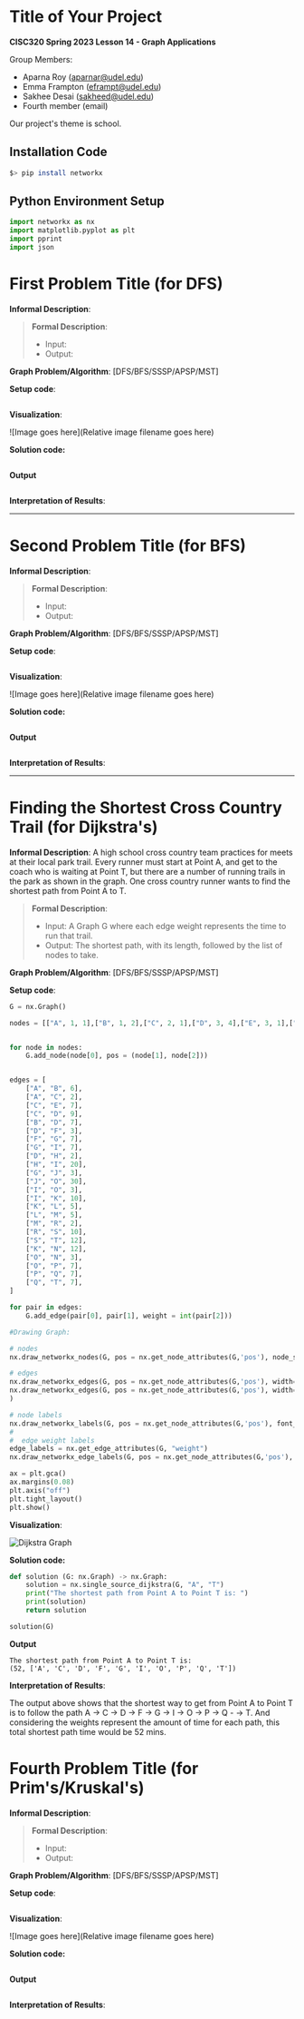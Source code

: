 # Title of Your Project

**CISC320 Spring 2023 Lesson 14 - Graph Applications**

Group Members:

- Aparna Roy (aparnar@udel.edu)
- Emma Frampton (eframpt@udel.edu)
- Sakhee Desai (sakheed@udel.edu)
- Fourth member (email)

Our project's theme is school.

## Installation Code

```sh
$> pip install networkx
```

## Python Environment Setup

```python
import networkx as nx
import matplotlib.pyplot as plt 
import pprint
import json
```

# First Problem Title (for DFS)

**Informal Description**:

> **Formal Description**:
>
> - Input:
> - Output:

**Graph Problem/Algorithm**: [DFS/BFS/SSSP/APSP/MST]

**Setup code**:

```python

```

**Visualization**:

![Image goes here](Relative image filename goes here)

**Solution code:**

```python

```

**Output**

```

```

**Interpretation of Results**:

---

# Second Problem Title (for BFS)

**Informal Description**:

> **Formal Description**:
>
> - Input:
> - Output:

**Graph Problem/Algorithm**: [DFS/BFS/SSSP/APSP/MST]

**Setup code**:

```python

```

**Visualization**:

![Image goes here](Relative image filename goes here)

**Solution code:**

```python

```

**Output**

```

```

**Interpretation of Results**:

---

# Finding the Shortest Cross Country Trail (for Dijkstra's)

**Informal Description**: A high school cross country team practices for meets at their local park trail. Every runner must start at Point A, and get to the coach who is waiting at Point T, but there are a number of running trails in the park as shown in the graph. One cross country runner wants to find the shortest path from Point A to T. 

> **Formal Description**:
>
> - Input: A Graph G where each edge weight represents the time to run that trail. 
> - Output: The shortest path, with its length, followed by the list of nodes to take. 

**Graph Problem/Algorithm**: [DFS/BFS/SSSP/APSP/MST]

**Setup code**:

```python
G = nx.Graph()

nodes = [["A", 1, 1],["B", 1, 2],["C", 2, 1],["D", 3, 4],["E", 3, 1],["F", 3, 7],["G", 4, 7],["H", 4, 2],["I", 5, 4],["J", 5, 7],["K", 6, 2],["L", 7, 1],["M", 8, 1],["N", 7, 4],["O", 6, 5],["P", 6, 8],["Q", 7, 8],["R", 8, 2],["S", 8, 4],["T", 8, 8]]


for node in nodes:
    G.add_node(node[0], pos = (node[1], node[2]))


edges = [
    ["A", "B", 6],
    ["A", "C", 2],
    ["C", "E", 7],
    ["C", "D", 9],
    ["B", "D", 7],
    ["D", "F", 3],
    ["F", "G", 7],
    ["G", "I", 7],
    ["D", "H", 2],
    ["H", "I", 20],
    ["G", "J", 3],
    ["J", "O", 30],
    ["I", "O", 3],
    ["I", "K", 10],
    ["K", "L", 5],
    ["L", "M", 5],
    ["M", "R", 2],
    ["R", "S", 10],
    ["S", "T", 12],
    ["K", "N", 12],
    ["O", "N", 3],
    ["O", "P", 7],
    ["P", "Q", 7],
    ["Q", "T", 7],
]

for pair in edges:
    G.add_edge(pair[0], pair[1], weight = int(pair[2]))

#Drawing Graph: 

# nodes
nx.draw_networkx_nodes(G, pos = nx.get_node_attributes(G,'pos'), node_size=700)

# edges
nx.draw_networkx_edges(G, pos = nx.get_node_attributes(G,'pos'), width=6)
nx.draw_networkx_edges(G, pos = nx.get_node_attributes(G,'pos'), width=6, alpha=0.5, edge_color="b"
)

# node labels
nx.draw_networkx_labels(G, pos = nx.get_node_attributes(G,'pos'), font_size=10, font_family="sans-serif")
#
#  edge weight labels
edge_labels = nx.get_edge_attributes(G, "weight")
nx.draw_networkx_edge_labels(G, pos = nx.get_node_attributes(G,'pos'), edge_labels=edge_labels)

ax = plt.gca()
ax.margins(0.08)
plt.axis("off")
plt.tight_layout()
plt.show()

```
**Visualization**:

![Dijkstra Graph](./dijkstra-graph.png)

**Solution code:**

```python
def solution (G: nx.Graph) -> nx.Graph:
    solution = nx.single_source_dijkstra(G, "A", "T")
    print("The shortest path from Point A to Point T is: ")
    print(solution)
    return solution

solution(G)

```

**Output**

```
The shortest path from Point A to Point T is: 
(52, ['A', 'C', 'D', 'F', 'G', 'I', 'O', 'P', 'Q', 'T'])
```

**Interpretation of Results**:

The output above shows that the shortest way to get from Point A to Point T is to follow the path 
A -> C -> D -> F -> G -> I -> O -> P -> Q - -> T. And considering the weights represent the amount of time for each path, this total shortest path time would be 52 mins. 

# Fourth Problem Title (for Prim's/Kruskal's)

**Informal Description**:

> **Formal Description**:
>
> - Input:
> - Output:

**Graph Problem/Algorithm**: [DFS/BFS/SSSP/APSP/MST]

**Setup code**:

```python

```

**Visualization**:

![Image goes here](Relative image filename goes here)

**Solution code:**

```python

```

**Output**

```

```

**Interpretation of Results**:
